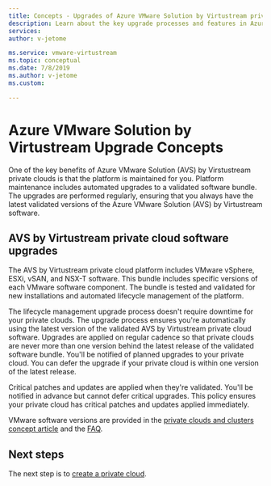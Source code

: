 ```yaml
---
title: Concepts - Upgrades of Azure VMware Solution by Virtustream private clouds
description: Learn about the key upgrade processes and features in Azure VMware Solution by Virtustream.
services: 
author: v-jetome

ms.service: vmware-virtustream
ms.topic: conceptual
ms.date: 7/8/2019
ms.author: v-jetome 
ms.custom: 

---
```


# Azure VMware Solution by Virtustream Upgrade Concepts

One of the key benefits of Azure VMware Solution (AVS) by Virstustream private clouds is that the platform is maintained for you. Platform maintenance includes automated upgrades to a validated software bundle. The upgrades are performed regularly, ensuring that you always have the latest validated versions of the Azure VMware Solution (AVS) by Virtustream software.

## AVS by Virtustream private cloud software upgrades

The AVS by Virtustream private cloud platform includes VMware vSphere, ESXi, vSAN, and NSX-T software. This bundle includes specific versions of each VMware software component. The bundle is tested and validated for new installations and automated lifecycle management of the platform.

The lifecycle management upgrade process doesn't require downtime for your private clouds. The upgrade process ensures you're automatically using the latest version of the validated AVS by Virtustream private cloud software. Upgrades are applied on regular cadence so that private clouds are never more than one version behind the latest release of the validated software bundle. You'll be notified of planned upgrades to your private cloud. You can defer the upgrade if your private cloud is within one version of the latest release.

Critical patches and updates are applied when they're validated. You'll be notified in advance but cannot defer critical upgrades. This policy ensures your private cloud has critical patches and updates applied immediately.

VMware software versions are provided in the [private clouds and clusters concept article][concepts-private-clouds-clusters] and the [FAQ][faq].

## Next steps

The next step is to [create a private cloud][tutorials-create-private-cloud].

<!-- LINKS - external -->

<!-- LINKS - internal -->
[concepts-private-clouds-clusters]: ./concepts-private-clouds-clusters.md
[faq]: ./faq.md
[tutorials-create-private-cloud]: ./tutorials-create-private-cloud.md
